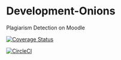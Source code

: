 # Development-Onions
Plagiarism Detection on Moodle

[![Coverage Status](https://coveralls.io/repos/github/Betessa/Development-Onions/badge.svg?branch=master)](https://coveralls.io/github/Betessa/Development-Onions?branch=master)

[![CircleCI](https://circleci.com/gh/Betessa/Development-Onions.svg?style=svg)](https://circleci.com/gh/Betessa/Development-Onions)
